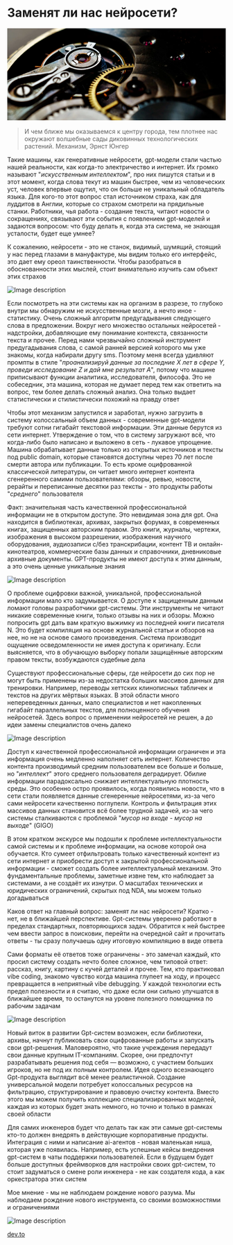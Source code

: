 # Заменят ли нас нейросети?

![image](./00001.jpg)

> И чем ближе мы оказываемся к центру города, тем плотнее нас окружают волшебные сады диковинных технологических растений.
> Механизм, Эрнст Юнгер

Такие машины, как генеративные нейросети, gpt-модели стали частью нашей реальности, как когда-то электричество и интернет. Их громко называют "_искусственным интеллектом_", про них пишутся статьи и в этот момент, когда слова текут из машин быстрее, чем из человеческих уст, человек впервые ощутил, что он больше не уникальный обладатель языка. Для кого-то этот вопрос стал источником страха, как для луддитов в Англии, которые со страхом смотрели на прядильные станки. Работники, чья работа - создание текста, читают новости о сокращениях, связывают эти события с появлением gpt-моделей и задаются вопросом: что буду делать я, когда эта система, не знающая усталости, будет еще умнее?

К сожалению, нейросети - это не станок, видимый, шумящий, стоящий у нас перед глазами в мануфактуре, мы видим только его интерфейс, это дает ему ореол таинственности. Чтобы разобраться в обоснованности этих мыслей, стоит внимательно изучить сам объект этих страхов

![Image description](https://dev-to-uploads.s3.amazonaws.com/uploads/articles/97qo0yvuf5n1zj4z0fwf.jpeg)

Если посмотреть на эти системы как на организм в разрезе, то глубоко внутри мы обнаружим не искусственные мозги, а нечто иное - статистику. Очень сложный алгоритм предугадывания следующего слова в предложении. Вокруг него множество остальных нейросетей - надстройки, добавляющие ему понимание контекста, связанности текста и прочее. Перед нами чрезвычайно сложный инструмент предугадывания слова, с самой ранней версией которого мы уже знакомы, когда набирали другу sms. Поэтому меня всегда удивляют промпты в стиле "_проанализируй данные за последние X лет в сфере Y, проведи исследование Z и дай мне результат A_", потому что машине приписывают функции аналитика, исследователя, философа. Это не собеседник, эта машина, которая не думает перед тем как ответить на вопрос, тем более делать сложный анализ. Она только выдает статистически и стилистически похожий на правду ответ

Чтобы этот механизм запустился и заработал, нужно загрузить в систему колоссальный объем данных - современные gpt-модели требуют сотни гигабайт текстовой информации. Эти данные берутся из сети интернет. Утверждение о том, что в систему загружают всё, что когда-либо было написано и выложено в сеть - лукавое упрощение. Машина обрабатывает данные только из открытых источников и тексты под public domain, которые становятся доступны через 70 лет после смерти автора или публикации. То есть кроме оцифрованной классической литературы, он читает много интернет контента сгенеренного самими пользователями: обзоры, ревью, новости, рерайты и переписанные десятки раз тексты - это продукты работы "_среднего_" пользователя

Факт: значительная часть качественной профессиональной информации не в открытом доступе. Это невидимая зона для gpt. Она находится в библиотеках, архивах, закрытых форумах, в современных книгах, защищенных авторским правом. Это книги, журналы, чертежи, изображения в высоком разрешении, изображения научного оборудования, аудиозаписи с/без транскрибации, контент ТВ и онлайн-кинотеатров, коммерческие базы данных и справочники, дневниковые архивные документы. GPT-продукты не имеют доступа к этим данным, а это очень ценные уникальные знания


![Image description](https://dev-to-uploads.s3.amazonaws.com/uploads/articles/lue2it4q0q5p7xoibz08.jpeg)


О проблеме оцифровки важной, уникальной, профессиональной информации мало кто задумывается. О доступе к защищенным данным ломают головы разработчики gpt-системы. Эти инструменты не читают никакие современные книги, только отзывы на них и обзоры. Можно попросить gpt дать вам краткую выжимку из последней книги писателя N. Это будет компиляция на основе журнальной статьи и обзоров на нее, но не на основе самого произведения. Система производит ощущение осведомленности не имея доступа к оригиналу. Если выясняется, что в обучающую выборку попали защищённые авторским правом тексты, возбуждаются судебные дела

Существуют профессиональные сферы, где нейросети до сих пор не могут быть применены из-за недостатка больших массивов данных для тренировки. Например, переводы хеттских клинописных табличек и текстов на других мёртвых языках. В этой области много непереведенных данных, мало специалистов и нет накопленных гигабайт параллельных текстов, для полноценного обучения нейросетей. Здесь вопрос о применении нейросетей не решен, а до идеи замены специалистов очень далеко


![Image description](https://dev-to-uploads.s3.amazonaws.com/uploads/articles/caa5ve1kzisa3x9a1fki.jpg)



Доступ к качественной профессиональной информации ограничен и эта информация очень медленно наполняет сеть интернет. Количество контента производимый средним пользователем все больше и больше, но "_интеллект_" этого среднего пользователя деградирует. Обилие информации парадоксально снижает интеллектуальную плотность среды. Это особенно остро проявилось, когда появились новости, что в сети стали появляется данные сгенеренные нейросетями, из-за чего сами нейросети качественно поглупели. Контроль и фильтрация этих массивов данных становится всё более трудной задачей, из-за чего системы сталкиваются с проблемой "_мусор на входе - мусор на выходе_" (GIGO)

В этом кратком экскурсе мы подошли к проблеме интеллектуальности самой системы и к проблеме информации, на основе которой она обучается. Кто сумеет отфильтровать только качественный контент из сети интернет и приобрести доступ к закрытой профессиональной информации - сможет создать более интеллектуальный механизм. Это фундаментальные проблемы, заметные извне тем, кто наблюдает за системами, а не создаёт их изнутри. О масштабах технических и юридических ограничений, скрытых под NDA, мы можем только догадываться

Каков ответ на главный вопрос: заменят ли нас нейросети? Кратко - нет, не в ближайшей перспективе. Gpt-системы уверенно работают в пределах стандартных, повторяющихся задач. Обратится к ней быстрее чем ввести запрос в поисковик, перейти на очередной сайт и прочитать ответы - ты сразу получаешь одну итоговую компиляцию в виде ответа

Сами форматы её ответов тоже ограничены - это замечал каждый, кто просил систему создать нечто более сложное, чем типовой ответ: рассказ, книгу, картину с кучей деталей и прочее. Тем, кто практиковал vibe coding, знакомо чувство когда машина глупеет на ходу, и процесс превращается в неприятный vibe debugging. У каждой технологии есть предел полезности и я считаю, что даже если они сильно улучшатся в ближайшее время, то останутся на уровне полезного помощника по рабочим задачам

![Image description](https://dev-to-uploads.s3.amazonaws.com/uploads/articles/6t8ak1jtu44uv3vst9fy.jpeg)


Новый виток в развитии Gpt-систем возможен, если библиотеки, архивы, начнут публиковать свои оцифрованные работы и запускать свои gpt-решения. Маловероятно, что такие учреждения передадут свои данные крупным IT-компаниям. Скорее, они предпочтут разрабатывать решения под себя — возможно, с участием больших игроков, но не под их полным контролем. Идея одного всезнающего Gpt-продукта выглядит всё менее реалистичной. Создание универсальной модели потребует колоссальных ресурсов на фильтрацию, структурирование и правовую очистку контента. Вместо этого мы можем получить коллекцию специализированных моделей, каждая из которых будет знать немного, но точно и только в рамках своей области

Для самих инженеров будет что делать так как эти самые gpt-системы кто-то должен внедрять в действующие корпоративные продукты. Интеграция с ними и написание ai-агентов - новая маленькая ниша, которая уже появилась. Например, есть успешные кейсы внедрения gpt-систем в чаты поддержки пользователей. Если в будущем будет больше доступных фреймворков для настройки своих gpt-систем, то стоит задуматься о смене роли инженера - не как создателя кода, а как оркестратора этих систем

Мое мнение - мы не наблюдаем рождение нового разума. Мы наблюдаем рождение нового инструмента, со своими возможностями и ограничениями


![Image description](https://dev-to-uploads.s3.amazonaws.com/uploads/articles/dzzus90c8a3g8jfeeace.jpg)


[dev.to](https://dev.to/kopylov_vlad/zamieniat-li-nas-nieirosieti-56n7)
